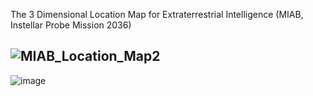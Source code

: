 The 3 Dimensional Location Map for Extraterrestrial Intelligence (MIAB, Instellar Probe Mission 2036)

![MIAB_Location_Map2](https://user-images.githubusercontent.com/72024767/223505259-f8aa999e-c480-48c6-bce8-7c349bdb74f3.png)
----------------------------------------------------------------------------------------------------------------------------
![image](https://user-images.githubusercontent.com/72024767/224218443-0835d0be-4980-43a9-a615-331a4b6342ac.png)


